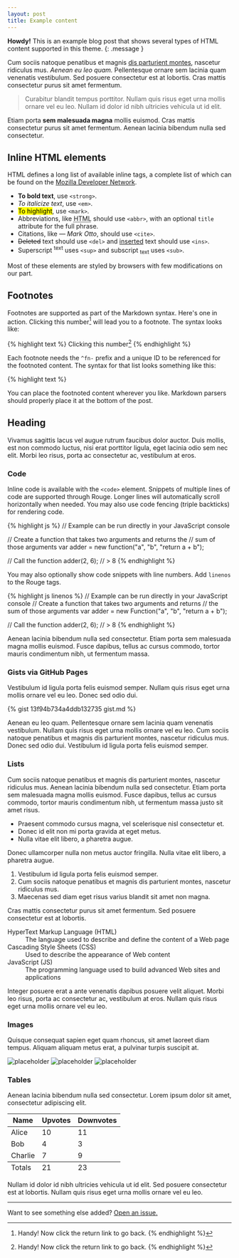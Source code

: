 ```yaml
---
layout: post
title: Example content
---
```


**Howdy!** This is an example blog post that shows several types of HTML content supported in this
theme.  {: .message }

Cum sociis natoque penatibus et magnis <a href="#">dis parturient montes</a>, nascetur ridiculus
mus. *Aenean eu leo quam.* Pellentesque ornare sem lacinia quam venenatis vestibulum. Sed posuere
consectetur est at lobortis. Cras mattis consectetur purus sit amet fermentum.

> Curabitur blandit tempus porttitor. Nullam quis risus eget urna mollis ornare vel eu leo. Nullam
> id dolor id nibh ultricies vehicula ut id elit.

Etiam porta **sem malesuada magna** mollis euismod. Cras mattis consectetur purus sit amet
fermentum. Aenean lacinia bibendum nulla sed consectetur.

## Inline HTML elements

HTML defines a long list of available inline tags, a complete list of which can be found on the
[Mozilla Developer Network](https://developer.mozilla.org/en-US/docs/Web/HTML/Element).

- **To bold text**, use `<strong>`.
- *To italicize text*, use `<em>`.
- <mark>To highlight</mark>, use `<mark>`.
- Abbreviations, like <abbr title="HyperText Markup Langage">HTML</abbr> should use `<abbr>`, with
  an optional `title` attribute for the full phrase.
- Citations, like <cite>&mdash; Mark Otto</cite>, should use `<cite>`.
- <del>Deleted</del> text should use `<del>` and <ins>inserted</ins> text should use `<ins>`.
- Superscript <sup>text</sup> uses `<sup>` and subscript <sub>text</sub> uses `<sub>`.

Most of these elements are styled by browsers with few modifications on our part.

## Footnotes

Footnotes are supported as part of the Markdown syntax. Here's one in action. Clicking this
number[^fn-sample_footnote] will lead you to a footnote. The syntax looks like:

{% highlight text %} Clicking this number[^fn-sample_footnote] {% endhighlight %}

Each footnote needs the `^fn-` prefix and a unique ID to be referenced for the footnoted content.
The syntax for that list looks something like this:

{% highlight text %}
[^fn-sample_footnote]: Handy! Now click the return link to go back.  {% endhighlight %}

You can place the footnoted content wherever you like. Markdown parsers should properly place it at
the bottom of the post.

## Heading

Vivamus sagittis lacus vel augue rutrum faucibus dolor auctor. Duis mollis, est non commodo luctus,
nisi erat porttitor ligula, eget lacinia odio sem nec elit. Morbi leo risus, porta ac consectetur
ac, vestibulum at eros.

### Code

Inline code is available with the `<code>` element. Snippets of multiple lines of code are supported
through Rouge. Longer lines will automatically scroll horizontally when needed. You may also use
code fencing (triple backticks) for rendering code.

{% highlight js %} // Example can be run directly in your JavaScript console

// Create a function that takes two arguments and returns the 
// sum of those arguments var adder = new
function("a", "b", "return a + b");

// Call the function adder(2, 6); // > 8 {% endhighlight %}

You may also optionally show code snippets with line numbers. Add `linenos` to the Rouge tags.

{% highlight js linenos %}
// Example can be run directly in your JavaScript console
// Create a function that takes two arguments and returns
// the sum of those arguments var adder = new
Function("a", "b", "return a + b");

// Call the function adder(2, 6); // > 8 {% endhighlight %}

Aenean lacinia bibendum nulla sed consectetur. Etiam porta sem malesuada magna mollis euismod. Fusce
dapibus, tellus ac cursus commodo, tortor mauris condimentum nibh, ut fermentum massa.

### Gists via GitHub Pages

Vestibulum id ligula porta felis euismod semper. Nullam quis risus eget urna mollis ornare vel eu
leo. Donec sed odio dui.

{% gist 13f94b734a4ddb132735 gist.md %}

Aenean eu leo quam. Pellentesque ornare sem lacinia quam venenatis vestibulum. Nullam quis risus
eget urna mollis ornare vel eu leo. Cum sociis natoque penatibus et magnis dis parturient montes,
nascetur ridiculus mus. Donec sed odio dui. Vestibulum id ligula porta felis euismod semper.

### Lists

Cum sociis natoque penatibus et magnis dis parturient montes, nascetur ridiculus mus. Aenean lacinia
bibendum nulla sed consectetur. Etiam porta sem malesuada magna mollis euismod. Fusce dapibus,
tellus ac cursus commodo, tortor mauris condimentum nibh, ut fermentum massa justo sit amet risus.

- Praesent commodo cursus magna, vel scelerisque nisl consectetur et.
- Donec id elit non mi porta gravida at eget metus.
- Nulla vitae elit libero, a pharetra augue.

Donec ullamcorper nulla non metus auctor fringilla. Nulla vitae elit libero, a pharetra augue.

1. Vestibulum id ligula porta felis euismod semper.
2. Cum sociis natoque penatibus et magnis dis parturient montes, nascetur ridiculus mus.
3. Maecenas sed diam eget risus varius blandit sit amet non magna.

Cras mattis consectetur purus sit amet fermentum. Sed posuere consectetur est at lobortis.

<dl> <dt>HyperText Markup Language (HTML)</dt> <dd>The language used to describe and define the
content of a Web page</dd>

  <dt>Cascading Style Sheets (CSS)</dt> <dd>Used to describe the appearance of Web content</dd>

  <dt>JavaScript (JS)</dt> <dd>The programming language used to build advanced Web sites and
  applications</dd> </dl>

Integer posuere erat a ante venenatis dapibus posuere velit aliquet. Morbi leo risus, porta ac
consectetur ac, vestibulum at eros. Nullam quis risus eget urna mollis ornare vel eu leo.

### Images

Quisque consequat sapien eget quam rhoncus, sit amet laoreet diam tempus. Aliquam aliquam metus
erat, a pulvinar turpis suscipit at.

![placeholder](http://placehold.it/800x400 "Large example image")
![placeholder](http://placehold.it/400x200 "Medium example image")
![placeholder](http://placehold.it/200x200 "Small example image")

### Tables

Aenean lacinia bibendum nulla sed consectetur. Lorem ipsum dolor sit amet, consectetur adipiscing
elit.

<table> <thead> <tr> <th>Name</th> <th>Upvotes</th> <th>Downvotes</th> </tr> </thead> <tfoot> <tr>
<td>Totals</td> <td>21</td> <td>23</td> </tr> </tfoot> <tbody> <tr> <td>Alice</td> <td>10</td>
<td>11</td> </tr> <tr> <td>Bob</td> <td>4</td> <td>3</td> </tr> <tr> <td>Charlie</td> <td>7</td>
<td>9</td> </tr> </tbody> </table>

Nullam id dolor id nibh ultricies vehicula ut id elit. Sed posuere consectetur est at lobortis.
Nullam quis risus eget urna mollis ornare vel eu leo.

-----

Want to see something else added? <a href="https://github.com/poole/poole/issues/new">Open an
issue.</a>

[^fn-sample_footnote]: Handy! Now click the return link to go back.
